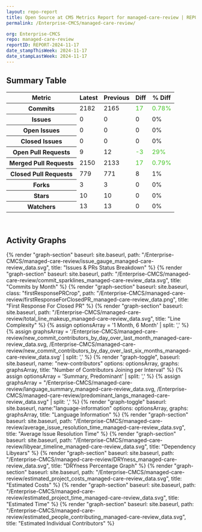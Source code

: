 ```yaml
---
layout: repo-report
title: Open Source at CMS Metrics Report for managed-care-review | REPORT-2024-11-17
permalink: /Enterprise-CMCS/managed-care-review/

org: Enterprise-CMCS
repo: managed-care-review
reportID: REPORT-2024-11-17
date_stampThisWeek: 2024-11-17
date_stampLastWeek: 2024-11-17
---
```

<div class="summary-table">
  <table class="usa-table usa-table--borderless">
    <h2> Summary Table </h2>
    <thead>
      <tr>
        <th scope="col">Metric</th>
        <th scope="col">Latest</th>
        <th scope="col">Previous</th>
        <th scope="col">Diff</th>
        <th scope="col">% Diff</th>
      </tr>
    </thead>
    <tbody>
      <tr>
        <th scope="row">Commits</th>
        <td>2182</td>
        <td>2165</td>
        <td style="color: #45c527" >17</td>
        <td style="color: #45c527" >0.78%</td>
      </tr>
      <tr>
        <th scope="row">Issues</th>
        <td>0</td>
        <td>0</td>
        <td style="" >0</td>
        <td style="" >0%</td>
      </tr>
      <tr>
        <th scope="row">Open Issues</th>
        <td>0</td>
        <td>0</td>
        <td style="" >0</td>
        <td style="" >0%</td>
      </tr>
      <tr>
        <th scope="row">Closed Issues</th>
        <td>0</td>
        <td>0</td>
        <td style="" >0</td>
        <td style="" >0%</td>
      </tr>
      <tr>
        <th scope="row">Open Pull Requests</th>
        <td>9</td>
        <td>12</td>
        <td style="color: #45c527" >-3</td>
        <td style="color: #45c527" >29%</td>
      </tr>
      <tr>
        <th scope="row">Merged Pull Requests</th>
        <td>2150</td>
        <td>2133</td>
        <td style="color: #45c527" >17</td>
        <td style="color: #45c527" >0.79%</td>
      </tr>
      <tr>
        <th scope="row">Closed Pull Requests</th>
        <td>779</td>
        <td>771</td>
        <td style="" >8</td>
        <td style="" >1%</td>
      </tr>
      <tr>
        <th scope="row">Forks</th>
        <td>3</td>
        <td>3</td>
        <td style="" >0</td>
        <td style="" >0%</td>
      </tr>
      <tr>
        <th scope="row">Stars</th>
        <td>10</td>
        <td>10</td>
        <td style="" >0</td>
        <td style="" >0%</td>
      </tr>
      <tr>
        <th scope="row">Watchers</th>
        <td>13</td>
        <td>13</td>
        <td style="" >0</td>
        <td style="" >0%</td>
      </tr>
    </tbody>
  </table>
</div>
<div class="graph-container">
  <br>
  <h2>Activity Graphs</h2>
  <div class="all-graphs">
    <!--- Issues/PRs Status Breakdown Graph -->
    {% render "graph-section"  baseurl: site.baseurl, path: "/Enterprise-CMCS/managed-care-review/issue_gauge_managed-care-review_data.svg", title: "Issues & PRs Status Breakdown" %}
    <!--- Contributor Activity Line Graph -->
    {% render "graph-section" baseurl: site.baseurl, path: "/Enterprise-CMCS/managed-care-review/commit_sparklines_managed-care-review_data.svg", title: "Commits by Month" %}
    <!--- First Response For Closed PR Scatterplot -->
    {% render "graph-section" baseurl: site.baseurl, class: "firstResponsePRCrop", path: "/Enterprise-CMCS/managed-care-review/firstResponseForClosedPR_managed-care-review_data.png", title: "First Response For Closed PR" %}
    <!--- Line Complexity Graphs -->
    {% render "graph-section" baseurl: site.baseurl, path: "/Enterprise-CMCS/managed-care-review/total_line_makeup_managed-care-review_data.svg", title: "Line Complexity" %}
    <!--- New Commit Contributors by Day over Last Month and Last 6 Months -->
      {% assign optionsArray = '1 Month, 6 Month' | split: ',' %}
      {% assign graphsArray = '/Enterprise-CMCS/managed-care-review/new_commit_contributors_by_day_over_last_month_managed-care-review_data.svg, /Enterprise-CMCS/managed-care-review/new_commit_contributors_by_day_over_last_six_months_managed-care-review_data.svg' | split: ',' %}
      {% render "graph-toggle", baseurl: site.baseurl, name: "new-contributors" options: optionsArray, graphs: graphsArray, title: "Number of Contributors Joining per Interval" %}
    <!-- Languages Graphs - Summary + Predominant -->
    {% assign optionsArray = 'Summary, Predominant' | split: ',' %}
    {% assign graphsArray = "/Enterprise-CMCS/managed-care-review/language_summary_managed-care-review_data.svg, /Enterprise-CMCS/managed-care-review/predominant_langs_managed-care-review_data.svg" | split: ',' %}
    {% render "graph-toggle" baseurl: site.baseurl, name:"language-information" options: optionsArray, graphs: graphsArray, title: "Language Information" %}
    <!-- Average Issue Resolution Time -->
    {% render "graph-section" baseurl: site.baseurl, path: "/Enterprise-CMCS/managed-care-review/average_issue_resolution_time_managed-care-review_data.svg", title: "Average Issue Resolution Time" %}
    <!-- Libyear Timeline Graph -->
    {% render "graph-section" baseurl: site.baseurl, path: "/Enterprise-CMCS/managed-care-review/libyear_timeline_managed-care-review_data.svg", title: "Dependency Libyears" %}
    <!-- DRYness Percentages Graph -->
    {% render "graph-section" baseurl: site.baseurl, path: "/Enterprise-CMCS/managed-care-review/DRYness_managed-care-review_data.svg", title: "DRYness Percentage Graph" %}
    <!-- Cost Estimate Chart -->
    {% render "graph-section" baseurl: site.baseurl, path: "/Enterprise-CMCS/managed-care-review/estimated_project_costs_managed-care-review_data.svg", title: "Estimated Costs" %}
     <!-- Time Estimate Chart -->
    {% render "graph-section" baseurl: site.baseurl, path: "/Enterprise-CMCS/managed-care-review/estimated_project_time_managed-care-review_data.svg", title: "Estimated Time" %}
    <!-- Contributor Estimate Chart -->
    {% render "graph-section" baseurl: site.baseurl, path: "/Enterprise-CMCS/managed-care-review/estimated_people_contributing_managed-care-review_data.svg", title: "Estimated Individual Contributors" %}
</div>